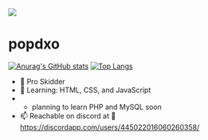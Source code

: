 <img src="https://cdn.discordapp.com/banners/445022016060260358/23cafcb418773a6198bd5938254a5266?size=4096">

# popdxo</h1>
    
[![Anurag's GitHub stats](https://github-readme-stats.vercel.app/api?username=popdxo&show_icons=true&theme=gruvbox)](https://github.com/popdxo/github-readme-stats)
[![Top Langs](https://github-readme-stats.vercel.app/api/top-langs/?username=popdxo&layout=donut)](https://github.com/popdxo/github-readme-stats&langs&count=8&theme=gruvbox)

- 💪 Pro Skidder
- 🏫 Learning: HTML, CSS, and JavaScript
- - planning to learn PHP and MySQL soon
- 📫 Reachable on discord at 🍔 https://discordapp.com/users/445022016060260358/

<!---
Sharkmouth-Sucks/Sharkmouth-Sucks is a ✨ special ✨ repository because its `README.md` (this file) appears on your GitHub profile.
You can click the Preview link to take a look at your changes.
--->
